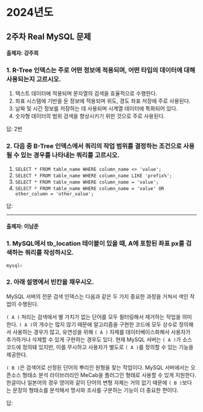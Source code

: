 # 2024년도
## 2주차 Real MySQL 문제
#### 출제자: 강주희

### 1. R-Tree 인덱스는 주로 어떤 정보에 적용되며, 어떤 타입의 데이터에 대해 사용되는지 고르시오.

1. 텍스트 데이터에 적용되며 문자열의 검색을 효율적으로 수행한다.
2. 좌표 시스템에 기반을 둔 정보에 적용되며 위도, 경도 좌표 저장에 주로 사용된다.
3. 날짜 및 시간 정보를 저장하는 데 사용되며 시계열 데이터에 특화되어 있다.
4. 숫자형 데이터의 범위 검색을 향상시키기 위한 것으로 주로 사용된다.

답: 2번




### 2. 다음 중 B-Tree 인덱스에서 쿼리의 작업 범위를 결정하는 조건으로 사용될 수 있는 경우를 나타내는 쿼리를 고르시오.
1. `SELECT * FROM table_name WHERE column_name <> 'value';`
2. `SELECT * FROM table_name WHERE column_name LIKE 'prefix%';`
3. `SELECT * FROM table_name WHERE column_name = 'value';`
4. `SELECT * FROM table_name WHERE column_name = 'value' OR other_column = 'other_value';`

답: 

---

#### 출제자: 이남준

### 1. MySQL에서 tb_location 테이블이 있을 때, A에 포함된 좌표 px를 검색하는 쿼리를 작성하시오.
```sql
mysql> 
```


### 2. 아래 설명에서 빈칸을 채우시오.

MySQL 서버의 전문 검색 인덱스는 다음과 같은 두 가지 중요한 과정을 거쳐서 색인 작업이 수행된다.

`( A )` 처리는 검색에서 별 가치가 없는 단어를 모두 필터링해서 제거하는 작업을 의미한다. `( A )`의 개수는 많지 않기 때문에 알고리즘을 구현한 코드에 모두 상수로 정의해서 사용하는 경우가 많고, 유연성을 위해 `( A )` 자체를 데이터베이스화해서 사용자가 추가하거나 삭제할 수 있게 구현하는 경우도 있다. 현재 MySQL 서버는 `( A )`가 소스코드에 정의돼 있지만, 이를 무시하고 사용자가 별도로 `( A )`를 정의할 수 있는 기능을 제공한다.

`( B )`은 검색어로 선정된 단어의 뿌리인 원형을 찾는 작업이다. MySQL 서버에서는 오픈소스 형태소 분석 라이브러리인 MeCab을 플러그인 형태로 사용할 수 있게 지원한다. 한글이나 일본어의 경우 영어와 같이 단어의 변형 자체는 거의 없기 때문에 `( B )`보다는 문장의 형태소를 분석해서 명사와 조사를 구분하는 기능이 더 중요한 편이다.

답: 
